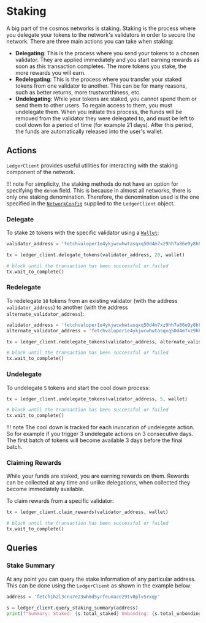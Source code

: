 # Staking

A big part of the cosmos networks is staking. Staking is the process where you delegate your tokens to the network's validators in order to secure the network. There are three main actions you can take when staking:

* **Delegating**: This is the process where you send your tokens to a chosen validator. They are applied immediately and you start earning rewards as soon as this transaction completes. The more tokens you stake, the more rewards you will earn.
* **Redelegating**: This is the process where you transfer your staked tokens from one validator to another. This can be for many reasons, such as better returns, more trustworthiness, etc.
* **Undelegating**: While your tokens are staked, you cannot spend them or send them to other users. To regain access to them, you must undelegate them. When you initiate this process, the funds will be removed from the validator they were delegated to, and must be left to cool down for a period of time (for example 21 days). After this period, the funds are automatically released into the user's wallet.

## Actions

`LedgerClient` provides useful utilities for interacting with the staking component of the network.

!!! note 
    For simplicity, the staking methods do not have an option for specifying the `denom` field. This is because in almost all networks, there is only one staking denomination. Therefore, the denomination used is the one specified in the [`NetworkConfig`](connect-to-network.md) supplied to the `LedgerClient` object.

### Delegate

To stake `20` tokens with the specific validator using a [`Wallet`](wallets-and-keys.md):

```python
validator_address = 'fetchvaloper1e4ykjwcwhwtasqxq50d4m7xz9hh7a86e9y8h87'

tx = ledger_client.delegate_tokens(validator_address, 20, wallet)

# block until the transaction has been successful or failed
tx.wait_to_complete()
```

### Redelegate

To redelegate `10` tokens from an existing validator (with the address `validator_address`) to another (with the address `alternate_validator_address`):

```python
validator_address = 'fetchvaloper1e4ykjwcwhwtasqxq50d4m7xz9hh7a86e9y8h87'
alternate_validator_address = 'fetchvaloper1e4ykjwcwhwtasqxq50d4m7xz9hh7a86e9y8h87'

tx = ledger_client.redelegate_tokens(validator_address, alternate_validator_address, 10, wallet)

# block until the transaction has been successful or failed
tx.wait_to_complete()
```

### Undelegate

To undelegate `5` tokens and start the cool down process:

```python
tx = ledger_client.undelegate_tokens(validator_address, 5, wallet)

# block until the transaction has been successful or failed
tx.wait_to_complete()
```

!!! note
    The cool down is tracked for each invocation of undelegate action. So for example if you trigger 3 undelegate actions on 3 consecutive days. The first batch of tokens will become available 3 days before the final batch.

### Claiming Rewards

While your funds are staked, you are earning rewards on them. Rewards can be collected at any time and unlike delegations, when collected they become immediately available.

To claim rewards from a specific validator: 

```python
tx = ledger_client.claim_rewards(validator_address, wallet)

# block until the transaction has been successful or failed
tx.wait_to_complete()
```

## Queries 

### Stake Summary

At any point you can query the stake information of any particular address. This can be done using the `LedgerClient` as shown in the example below:

```python
address = 'fetch1h2l3cnu7e23whmd5yrfeunacez9tv0plv5rxqy'

s = ledger_client.query_staking_summary(address)
print(f"Summary: Staked: {s.total_staked} Unbonding: {s.total_unbonding} Rewards: {s.total_rewards}")
```
